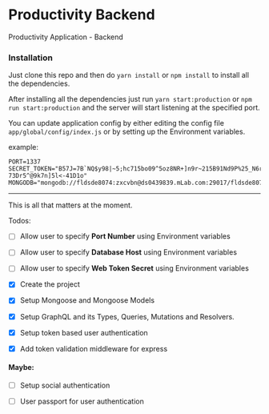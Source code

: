 # Productivity Backend
Productivity Application - Backend

### Installation

Just clone this repo
and then do `yarn install` or `npm install` to install all the dependencies.

After installing all the dependencies just run `yarn start:production` or `npm run start:production` and the server will start listening at the specified port.

You can update application config by either editing the config file `app/global/config/index.js` or by setting up the Environment variables.

example:

```
PORT=1337
SECRET_TOKEN="B57J=7B`NQ$y98|~5;hc715bo09^5oz8NR+]n9r~215B91Nd9P%25_N6r!GHcOKp|18y5-73Dr5^@9k7n]5l<-41D1o"
MONGODB="mongodb://fldsde8074:zxcvbn@ds0439839.mLab.com:29017/fldsde8074"
```


---

This is all that matters at the moment.


Todos:

- [ ] Allow user to specify **Port Number** using Environment variables
- [ ] Allow user to specify **Database Host** using Environment variables
- [ ] Allow user to specify **Web Token Secret** using Environment variables

- [x] Create the project
- [x] Setup Mongoose and Mongoose Models
- [x] Setup GraphQL and its Types, Queries, Mutations and Resolvers.
- [x] Setup token based user authentication
- [x] Add token validation middleware for express


#### Maybe:

- [ ] Setup social authentication
- [ ] User passport for user authentication

